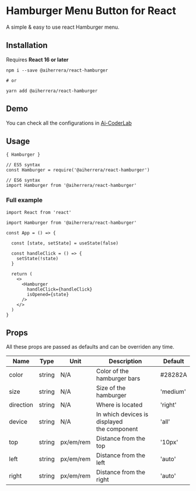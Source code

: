 # Hamburger Menu Button for React

A simple & easy to use react Hamburger menu.

## Installation

Requires **React 16 or later**

`npm i --save @aiherrera/react-hamburger`

`# or`

`yarn add @aiherrera/react-hamburger`

## Demo

You can check all the configurations in [Ai-CoderLab](https://coderlab.aiherrera.com/?path=/story/playground-react-components--hamburger-menu)

## Usage

`{ Hamburger }`

```
// ES5 syntax
const Hamburger = require('@aiherrera/react-hamburger')

// ES6 syntax
import Hamburger from '@aiherrera/react-hamburger'

```

### Full example

```TSX
import React from 'react'

import Hamburger from '@aiherrera/react-hamburger'

const App = () => {

  const [state, setState] = useState(false)

  const handleClick = () => {
    setState(!state)
  }

  return (
    <>
      <Hamburger
        handleClick={handleClick}
        isOpened={state}
      />
    </>
  )
}
```

## Props

All these props are passed as defaults and can be overriden any time.

| Name      | Type   | Unit      | Description                                      | Default  |
| --------- | ------ | --------- | ------------------------------------------------ | -------- |
| color     | string | N/A       | Color of the <br> hamburger bars                 | #28282A  |
| size      | string | N/A       | Size of the hamburger                            | 'medium' |
| direction | string | N/A       | Where is located                                 | 'right'  |
| device    | string | N/A       | In which devices is displayed <br> the component | 'all'    |
| top       | string | px/em/rem | Distance from the top                            | '10px'   |
| left      | string | px/em/rem | Distance from the left                           | 'auto'   |
| right     | string | px/em/rem | Distance from the right                          | 'auto'   |
